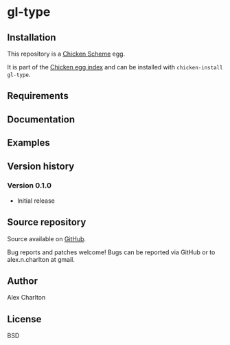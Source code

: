 # gl-type

## Installation
This repository is a [Chicken Scheme](http://call-cc.org/) egg.

It is part of the [Chicken egg index](http://wiki.call-cc.org/chicken-projects/egg-index-4.html) and can be installed with `chicken-install gl-type`.

## Requirements

## Documentation

## Examples

## Version history
### Version 0.1.0
* Initial release

## Source repository
Source available on [GitHub](https://github.com/AlexCharlton/gl-type).

Bug reports and patches welcome! Bugs can be reported via GitHub or to alex.n.charlton at gmail.

## Author
Alex Charlton

## License
BSD
